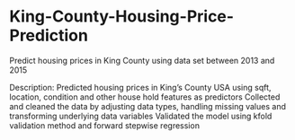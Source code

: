 # King-County-Housing-Price-Prediction
Predict housing prices in King County using data set between 2013 and 2015

Description:
Predicted housing prices in King’s County USA using sqft, location, condition and other house hold features as predictors
Collected and cleaned the data by adjusting data types, handling missing values and transforming underlying data variables
Validated the model using kfold validation method and forward stepwise regression
